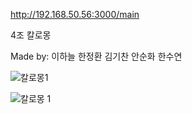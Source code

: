 http://192.168.50.56:3000/main

4조 칼로몽

Made by: 이하늘 한정환 김기찬 안순화 한수연

![칼로몽1](https://github.com/user-attachments/assets/9891b437-3d87-4613-b708-63431be89bcf)

![칼로몽 1](https://github.com/user-attachments/assets/41f71273-50ff-48ae-b388-a10beaf8954b)

